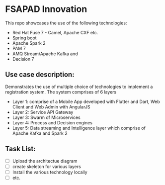 # FSAPAD Innovation
This repo showcases the use of the following technologies:
* Red Hat Fuse 7 - Camel, Apache CXF etc.
* Spring boot
* Apache Spark 2
* PAM 7
* AMQ Stream/Apache Kafka and
* Decision 7  

## Use case description:
Demonstrates the use of multiple choice of technologies to implement a registration system. The system comprises of 6 layers
- Layer 1: comprise of a Mobile App developed with Flutter and Dart, Web Client and Web Admin with AngularJS
- Layer 2: Service API Gateway
- Layer 3: Swarm of Microservices
- Layer 4: Process and Decision engines
- Layer 5: Data streaming and Intelligence layer which comprise of Apache Kafka and Spark 2

## Task List:
- [ ] Upload the architectue diagram
- [ ] create skeleton for various layers
- [ ] Install the various technology locally
- [ ] etc.
